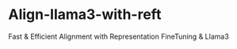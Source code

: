 # Align-llama3-with-reft
Fast &amp; Efficient Alignment with Representation FineTuning &amp; Llama3
